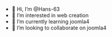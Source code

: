 - 👋 Hi, I’m @Hans-63
- 👀 I’m interested in web creation
- 🌱 I’m currently learning joomla4
- 💞️ I’m looking to collaborate on joomla4



